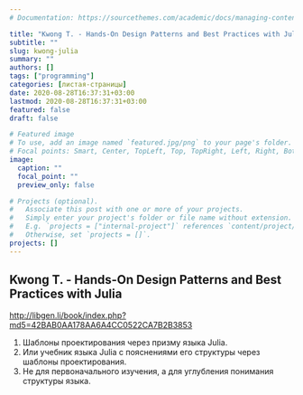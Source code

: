 ```yaml
---
# Documentation: https://sourcethemes.com/academic/docs/managing-content/

title: "Kwong T. - Hands-On Design Patterns and Best Practices with Julia"
subtitle: ""
slug: kwong-julia
summary: ""
authors: []
tags: ["programming"]
categories: [листая-страницы]
date: 2020-08-28T16:37:31+03:00
lastmod: 2020-08-28T16:37:31+03:00
featured: false
draft: false

# Featured image
# To use, add an image named `featured.jpg/png` to your page's folder.
# Focal points: Smart, Center, TopLeft, Top, TopRight, Left, Right, BottomLeft, Bottom, BottomRight.
image:
  caption: ""
  focal_point: ""
  preview_only: false

# Projects (optional).
#   Associate this post with one or more of your projects.
#   Simply enter your project's folder or file name without extension.
#   E.g. `projects = ["internal-project"]` references `content/project/deep-learning/index.md`.
#   Otherwise, set `projects = []`.
projects: []
---
```


## Kwong T. - Hands-On Design Patterns and Best Practices with Julia

<http://libgen.li/book/index.php?md5=42BAB0AA178AA6A4CC0522CA7B2B3853>

<!--more-->

1. Шаблоны проектирования через призму языка Julia. 
2. Или учебник языка Julia с пояснениями его структуры через шаблоны проектирования.
3. Не для первоначального изучения, а для углубления понимания структуры языка.
   

